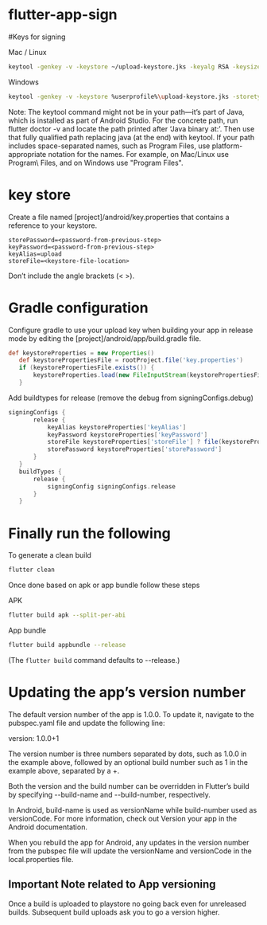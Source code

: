 # flutter-app-sign

#Keys for signing

Mac / Linux

```bash
keytool -genkey -v -keystore ~/upload-keystore.jks -keyalg RSA -keysize 2048 -validity 10000 -alias upload
```

Windows

```bash
keytool -genkey -v -keystore %userprofile%\upload-keystore.jks -storetype JKS -keyalg RSA -keysize 2048 -validity 10000 -alias upload
```

Note: The keytool command might not be in your path—it’s part of Java, which is installed as part of Android Studio.
For the concrete path, run flutter doctor -v and locate the path printed after ‘Java binary at:’.
Then use that fully qualified path replacing java (at the end) with keytool.
If your path includes space-separated names, such as Program Files, use platform-appropriate notation for the names.
For example, on Mac/Linux use Program\ Files, and on Windows use "Program Files".

# key store

Create a file named [project]/android/key.properties that contains a reference to your keystore.

```properties
storePassword=<password-from-previous-step>
keyPassword=<password-from-previous-step>
keyAlias=upload
storeFile=<keystore-file-location>
```

Don’t include the angle brackets (< >).

# Gradle configuration

Configure gradle to use your upload key when building your app in release mode by editing the [project]/android/app/build.gradle file.

```gradle
def keystoreProperties = new Properties()
   def keystorePropertiesFile = rootProject.file('key.properties')
   if (keystorePropertiesFile.exists()) {
       keystoreProperties.load(new FileInputStream(keystorePropertiesFile))
   }
```

Add buildtypes for release (remove the debug from signingConfigs.debug)

```gradle
signingConfigs {
       release {
           keyAlias keystoreProperties['keyAlias']
           keyPassword keystoreProperties['keyPassword']
           storeFile keystoreProperties['storeFile'] ? file(keystoreProperties['storeFile']) : null
           storePassword keystoreProperties['storePassword']
       }
   }
   buildTypes {
       release {
           signingConfig signingConfigs.release
       }
   }
```

# Finally run the following

To generate a clean build

```bash
flutter clean
```

Once done based on apk or app bundle follow these steps

APK

```bash
flutter build apk --split-per-abi
```

App bundle

```bash
flutter build appbundle --release
```

(The ```flutter build``` command defaults to --release.)

# Updating the app’s version number

The default version number of the app is 1.0.0. To update it, navigate to the pubspec.yaml file and update the following line:

version: 1.0.0+1

The version number is three numbers separated by dots, such as 1.0.0 in the example above, followed by an optional build number such as 1 in the example above, separated by a +.

Both the version and the build number can be overridden in Flutter’s build by specifying --build-name and --build-number, respectively.

In Android, build-name is used as versionName while build-number used as versionCode. For more information, check out Version your app in the Android documentation.

When you rebuild the app for Android, any updates in the version number from the pubspec file will update the versionName and versionCode in the local.properties file.

## Important Note related to App versioning

Once a build is uploaded to playstore no going back even for unreleased builds. Subsequent build uploads ask you to go a version higher.

